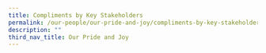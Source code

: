```yaml
---
title: Compliments by Key Stakeholders
permalink: /our-people/our-pride-and-joy/compliments-by-key-stakeholders
description: ""
third_nav_title: Our Pride and Joy
---
```

